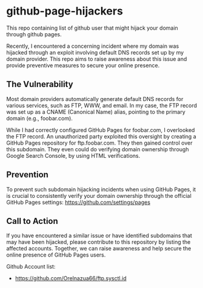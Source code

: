 # github-page-hijackers
This repo containing list of github user that might hijack your domain through github pages.


Recently, I encountered a concerning incident where my domain was hijacked through an exploit involving default DNS records set up by my domain provider. This repo  aims to raise awareness about this issue and provide preventive measures to secure your online presence.

## The Vulnerability
Most domain providers automatically generate default DNS records for various services, such as FTP, WWW, and email. In my case, the FTP record was set up as a CNAME (Canonical Name) alias, pointing to the primary domain (e.g., foobar.com).

While I had correctly configured GitHub Pages for foobar.com, I overlooked the FTP record. An unauthorized party exploited this oversight by creating a GitHub Pages repository for ftp.foobar.com. They then gained control over this subdomain. They even could do verifying domain ownership through Google Search Console, by using HTML verifications.

## Prevention
To prevent such subdomain hijacking incidents when using GitHub Pages, it is crucial to consistently verify your domain ownership through the official GitHub Pages settings: https://github.com/settings/pages

## Call to Action
If you have encountered a similar issue or have identified subdomains that may have been hijacked, please contribute to this repository by listing the affected accounts. Together, we can raise awareness and help secure the online presence of GitHub Pages users.

Github Account list:
* https://github.com/Orelnazua66/ftp.sysctl.id
